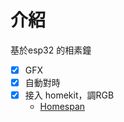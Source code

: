 # 介紹

基於esp32 的相素鐘

- [x] GFX
- [x] 自動對時
- [x] 接入 homekit，調RGB
  - [Homespan](https://github.com/HomeSpan/HomeSpan) 
